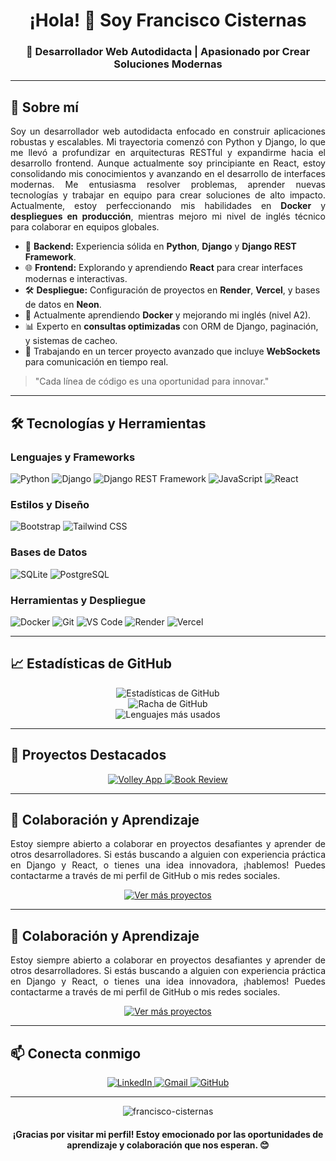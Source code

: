 <h1 align="center">¡Hola! 👋 Soy Francisco Cisternas</h1>

<h3 align="center">🚀 Desarrollador Web Autodidacta | Apasionado por Crear Soluciones Modernas</h3>

---

<h2>🌟 Sobre mí</h2>

<p align="justify">
Soy un desarrollador web autodidacta enfocado en construir aplicaciones robustas y escalables. Mi trayectoria comenzó con Python y Django, lo que me llevó a profundizar en arquitecturas RESTful y expandirme hacia el desarrollo frontend. Aunque actualmente soy principiante en React, estoy consolidando mis conocimientos y avanzando en el desarrollo de interfaces modernas. Me entusiasma resolver problemas, aprender nuevas tecnologías y trabajar en equipo para crear soluciones de alto impacto. Actualmente, estoy perfeccionando mis habilidades en <strong>Docker</strong> y <strong>despliegues en producción</strong>, mientras mejoro mi nivel de inglés técnico para colaborar en equipos globales.
</p>

- 🐍 **Backend:** Experiencia sólida en **Python**, **Django** y **Django REST Framework**.
- 🌐 **Frontend:** Explorando y aprendiendo **React** para crear interfaces modernas e interactivas.
- 🛠️ **Despliegue:** Configuración de proyectos en **Render**, **Vercel**, y bases de datos en **Neon**.
- 🌱 Actualmente aprendiendo **Docker** y mejorando mi inglés (nivel A2).
- 📊 Experto en **consultas optimizadas** con ORM de Django, paginación, y sistemas de cacheo.
- 🔭 Trabajando en un tercer proyecto avanzado que incluye **WebSockets** para comunicación en tiempo real.

> "Cada línea de código es una oportunidad para innovar."

---

<h2>🛠️ Tecnologías y Herramientas</h2>

<h3>Lenguajes y Frameworks</h3>

![Python](https://img.shields.io/badge/-Python-3776AB?style=flat-square&logo=python&logoColor=white)
![Django](https://img.shields.io/badge/-Django-092E20?style=flat-square&logo=django&logoColor=white)
![Django REST Framework](https://img.shields.io/badge/-DRF-FF1709?style=flat-square&logo=django&logoColor=white)
![JavaScript](https://img.shields.io/badge/-JavaScript-F7DF1E?style=flat-square&logo=javascript&logoColor=black)
![React](https://img.shields.io/badge/-React-61DAFB?style=flat-square&logo=react&logoColor=black)

<h3>Estilos y Diseño</h3>

![Bootstrap](https://img.shields.io/badge/-Bootstrap-7952B3?style=flat-square&logo=bootstrap&logoColor=white)
![Tailwind CSS](https://img.shields.io/badge/-Tailwind_CSS-38B2AC?style=flat-square&logo=tailwind-css&logoColor=white)

<h3>Bases de Datos</h3>

![SQLite](https://img.shields.io/badge/-SQLite-003B57?style=flat-square&logo=sqlite&logoColor=white)
![PostgreSQL](https://img.shields.io/badge/-PostgreSQL-336791?style=flat-square&logo=postgresql&logoColor=white)

<h3>Herramientas y Despliegue</h3>

![Docker](https://img.shields.io/badge/-Docker-2496ED?style=flat-square&logo=docker&logoColor=white)
![Git](https://img.shields.io/badge/-Git-F05032?style=flat-square&logo=git&logoColor=white)
![VS Code](https://img.shields.io/badge/-VS_Code-007ACC?style=flat-square&logo=visual-studio-code&logoColor=white)
![Render](https://img.shields.io/badge/-Render-0466C8?style=flat-square&logo=render&logoColor=white)
![Vercel](https://img.shields.io/badge/-Vercel-000000?style=flat-square&logo=vercel&logoColor=white)

---

<h2>📈 Estadísticas de GitHub</h2>

<div align="center">
  <img src="https://github-readme-stats.vercel.app/api?username=Yustomper&show_icons=true&theme=radical" alt="Estadísticas de GitHub" />
</div>

<div align="center">
  <img src="https://github-readme-streak-stats.herokuapp.com/?user=Yustomper&theme=radical" alt="Racha de GitHub" />
</div>

<div align="center">
  <img src="https://github-readme-stats.vercel.app/api/top-langs/?username=Yustomper&layout=compact&theme=radical" alt="Lenguajes más usados" />
</div>

---

<h2>🚀 Proyectos Destacados</h2>

<div align="center">
  <a href="https://github.com/Yustomper/volley-2">
    <img src="https://github-readme-stats.vercel.app/api/pin/?username=Yustomper&repo=volley-2&theme=radical" alt="Volley App" />
  </a>
  <a href="https://github.com/Yustomper/Book-review">
    <img src="https://github-readme-stats.vercel.app/api/pin/?username=Yustomper&repo=Book-review&theme=radical" alt="Book Review" />
  </a>
</div>

---

<h2>🤝 Colaboración y Aprendizaje</h2>

<p align="justify">
Estoy siempre abierto a colaborar en proyectos desafiantes y aprender de otros desarrolladores. Si estás buscando a alguien con experiencia práctica en Django y React, o tienes una idea innovadora, ¡hablemos! Puedes contactarme a través de mi perfil de GitHub o mis redes sociales.
</p>

<div align="center">
  <a href="https://github.com/Yustomper?tab=repositories" target="_blank">
    <img src="https://img.shields.io/badge/Ver%20más%20proyectos-2ea44f?style=for-the-badge" alt="Ver más proyectos" />
  </a>
</div>


---

<h2>🤝 Colaboración y Aprendizaje</h2>

<p align="justify">
Estoy siempre abierto a colaborar en proyectos desafiantes y aprender de otros desarrolladores. Si estás buscando a alguien con experiencia práctica en Django y React, o tienes una idea innovadora, ¡hablemos! Puedes contactarme a través de mi perfil de GitHub o mis redes sociales.
</p>

<div align="center">
  <a href="https://github.com/Yustomper?tab=repositories" target="_blank">
    <img src="https://img.shields.io/badge/Ver%20más%20proyectos-2ea44f?style=for-the-badge" alt="Ver más proyectos" />
  </a>
</div>

---

<h2>📫 Conecta conmigo</h2>

<p align="center">
  <a href="https://linkedin.com/in/francisco-cisterna" target="_blank">
    <img src="https://img.shields.io/badge/-LinkedIn-0077B5?style=for-the-badge&logo=linkedin&logoColor=white" alt="LinkedIn" />
  </a>
  <a href="mailto:cpardofrancisco@gmail.com">
    <img src="https://img.shields.io/badge/-Gmail-D14836?style=for-the-badge&logo=gmail&logoColor=white" alt="Gmail" />
  </a>
  <a href="https://github.com/francisco-cisternas" target="_blank">
    <img src="https://img.shields.io/badge/GitHub-100000?style=for-the-badge&logo=github&logoColor=white" alt="GitHub" />
  </a>
</p>

---

<div align="center">
  <img src="https://komarev.com/ghpvc/?username=francisco-cisterna&label=Visitas%20al%20perfil&color=0e75b6&style=flat" alt="francisco-cisternas" />
</div>

<h4 align="center">¡Gracias por visitar mi perfil! Estoy emocionado por las oportunidades de aprendizaje y colaboración que nos esperan. 😊</h4>

